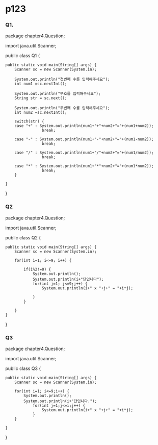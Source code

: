 # p123

### Q1.

package chapter4.Question;

import java.util.Scanner;

public class Q1 {

	public static void main(String[] args) {
		Scanner sc = new Scanner(System.in);

		System.out.println("첫번째 수를 입력해주세요");
		int num1 =sc.nextInt();

		System.out.println("부호를 입력해주세요");
		String str = sc.next();
				
		System.out.println("두번째 수를 입력해주세요");
		int num2 =sc.nextInt();
				
		switch(str) {
		case "+" : System.out.println(num1+"+"+num2+"="+(num1+num2));
					break;

		case "-" : System.out.println(num1+"-"+num2+"="+(num1-num2));
					break;

		case "/" : System.out.println(num1+"/"+num2+"="+(num1/num2));
					break;

		case "*" : System.out.println(num1+"*"+num2+"="+(num1*num2));
					break;
		}
		
	}

}

### Q2

package chapter4.Question;

import java.util.Scanner;

public class Q2 {

	public static void main(String[] args) {	
		Scanner sc = new Scanner(System.in);
		
		for(int i=1; i<=9; i++) {
			
			if(i%2!=0) {
				System.out.println();
				System.out.println(i+"단입니다");
				for(int j=1; j<=9;j++) {
					System.out.println(i+" x "+j+" = "+i*j);
				
				}
			}
		
		}
	}
}


### Q3

package chapter4.Question;

import java.util.Scanner;

public class Q3 {

	public static void main(String[] args) {
		Scanner sc = new Scanner(System.in);
		
		for(int i=1; i<=9;i++) {
			System.out.println();
			System.out.println(i+"단입니다.");
				for(int j=1;j<=i;j++) {
					System.out.println(i+" x "+j+" = "+i*j);
				}
		}

	}

}
